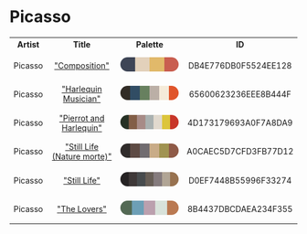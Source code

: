 
<!DOCTYPE html>
<html><body>
<h1>Picasso</h1>
<table style="width:100%">
<tr><th style="text-align: center; vertical-align: middle;">Artist</th><th style="text-align: center; vertical-align: middle;">Title</th><th style="text-align: center; vertical-align: middle;">Palette</th><th style="text-align: center; vertical-align: middle;">ID</th></tr>
<tr><td style="text-align: center; vertical-align: middle;"><p style="font-size:14px">Picasso</p></td> <td style="text-align: center; vertical-align: middle;"><a href=https://www.nga.gov/collection/art-object-page.48530.html style="font-size:14px">"Composition"</a></td> <td style="text-align: center; vertical-align: middle;"><img style="border-radius: 14px;" src="../media/swatches/DB4E776DB0F5524EE128.png" height="25"></td> <td style="text-align: center; vertical-align: middle;"><p style="font-size:14px">DB4E776DB0F5524EE128</p></td></tr>
<tr><td style="text-align: center; vertical-align: middle;"><p style="font-size:14px">Picasso</p></td> <td style="text-align: center; vertical-align: middle;"><a href=https://www.nga.gov/collection/art-object-page.71072.html style="font-size:14px">"Harlequin Musician"</a></td> <td style="text-align: center; vertical-align: middle;"><img style="border-radius: 14px;" src="../media/swatches/65600623236EEE8B444F.png" height="25"></td> <td style="text-align: center; vertical-align: middle;"><p style="font-size:14px">65600623236EEE8B444F</p></td></tr>
<tr><td style="text-align: center; vertical-align: middle;"><p style="font-size:14px">Picasso</p></td> <td style="text-align: center; vertical-align: middle;"><a href=https://www.nga.gov/collection/art-object-page.60784.html style="font-size:14px">"Pierrot and Harlequin"</a></td> <td style="text-align: center; vertical-align: middle;"><img style="border-radius: 14px;" src="../media/swatches/4D173179693A0F7A8DA9.png" height="25"></td> <td style="text-align: center; vertical-align: middle;"><p style="font-size:14px">4D173179693A0F7A8DA9</p></td></tr>
<tr><td style="text-align: center; vertical-align: middle;"><p style="font-size:14px">Picasso</p></td> <td style="text-align: center; vertical-align: middle;"><a href=https://www.nga.gov/collection/art-object-page.33408.html style="font-size:14px">"Still Life (Nature morte)"</a></td> <td style="text-align: center; vertical-align: middle;"><img style="border-radius: 14px;" src="../media/swatches/A0CAEC5D7CFD3FB77D12.png" height="25"></td> <td style="text-align: center; vertical-align: middle;"><p style="font-size:14px">A0CAEC5D7CFD3FB77D12</p></td></tr>
<tr><td style="text-align: center; vertical-align: middle;"><p style="font-size:14px">Picasso</p></td> <td style="text-align: center; vertical-align: middle;"><a href=https://www.nga.gov/collection/art-object-page.46670.html style="font-size:14px">"Still Life"</a></td> <td style="text-align: center; vertical-align: middle;"><img style="border-radius: 14px;" src="../media/swatches/D0EF7448B55996F33274.png" height="25"></td> <td style="text-align: center; vertical-align: middle;"><p style="font-size:14px">D0EF7448B55996F33274</p></td></tr>
<tr><td style="text-align: center; vertical-align: middle;"><p style="font-size:14px">Picasso</p></td> <td style="text-align: center; vertical-align: middle;"><a href=https://www.nga.gov/collection/art-object-page.46667.html style="font-size:14px">"The Lovers"</a></td> <td style="text-align: center; vertical-align: middle;"><img style="border-radius: 14px;" src="../media/swatches/8B4437DBCDAEA234F355.png" height="25"></td> <td style="text-align: center; vertical-align: middle;"><p style="font-size:14px">8B4437DBCDAEA234F355</p></td></tr>
</table>
</body></html>

